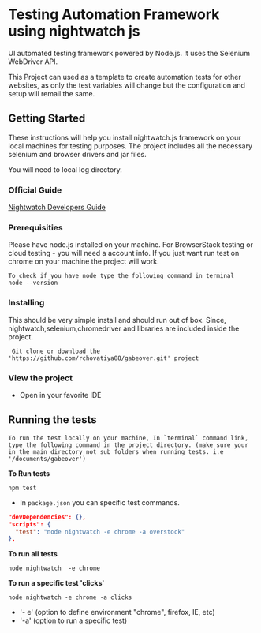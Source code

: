 
# Testing Automation Framework using nightwatch js

UI automated testing framework powered by Node.js. It uses the Selenium WebDriver API. 

This Project can used as a template to create automation tests for other websites, as only the test variables will change but the configuration and setup will remail the same. 



## Getting Started

These instructions will help you install nightwatch.js framework on your local machines for testing purposes. The project includes 
all the necessary selenium and browser drivers and jar files. 

You will need to local log directory. 

### Official Guide 

[Nightwatch Developers Guide](http://nightwatchjs.org/guide)

    
### Prerequisities

Please have node.js installed on your machine.
For BrowserStack testing or cloud testing - you will need a account info. If you just want run test on chrome on your machine 
the project will work. 

```
To check if you have node type the following command in terminal 
node --version
```


### Installing

  This should be very simple install and should run out of box. Since, nightwatch,selenium,chromedriver and
    libraries are included inside the project. 
  
    
```
 Git clone or download the 'https://github.com/rchovatiya88/gabeover.git' project
```

### View the project 
  - Open in your favorite IDE 

## Running the tests

    To run the test locally on your machine, In `terminal` command link, type the following command in the project directory. (make sure your in the main directory not sub folders when running tests. i.e '/documents/gabeover')
   
**To Run tests**


```
npm test 
```
  - In `package.json` you can specific test commands. 
  ```json
  "devDependencies": {},
  "scripts": {
    "test": "node nightwatch -e chrome -a overstock"
  },

  ```


**To run all tests**
```
node nightwatch  -e chrome 
```

**To run a specific test 'clicks'**
```
node nightwatch -e chrome -a clicks 
```

  * '- e' (option to define environment "chrome", firefox, IE, etc)
  * '-a'  (option to run a specific test)
 






